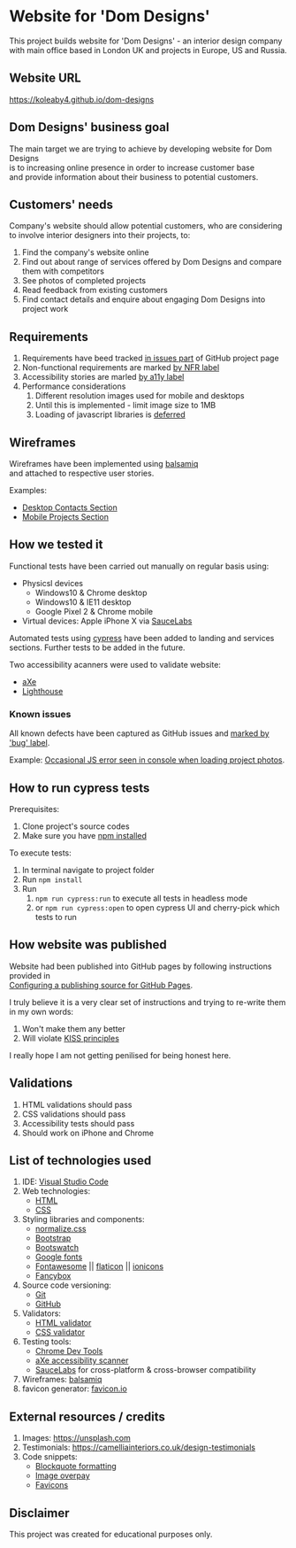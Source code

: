 # Website for 'Dom Designs'

This project builds website for 'Dom Designs' - an interior design company <br>
with main office based in London UK and projects in Europe, US and Russia.



## Website URL

https://koleaby4.github.io/dom-designs



## Dom Designs' business goal

The main target we are trying to achieve by developing website for Dom Designs<br>
is to increasing online presence in order to increase customer base<br>
and provide information about their business to potential customers.



## Customers' needs

Company's website should allow potential customers, who are considering to involve interior designers into their projects, to:
   1. Find the company's website online
   2. Find out about range of services offered by Dom Designs and compare them with competitors
   3. See photos of completed projects
   4. Read feedback from existing customers
   5. Find contact details and enquire about engaging Dom Designs into project work



## Requirements

   1. Requirements have beed tracked [in issues part](https://github.com/koleaby4/dom-designs/issues?utf8=%E2%9C%93&q=is%3Aissue) of GitHub project page
   2. Non-functional requirements are marked [by NFR label](https://github.com/koleaby4/dom-designs/issues?utf8=%E2%9C%93&q=label%3ANFR)
   3. Accessibility stories are marled [by a11y label](https://github.com/koleaby4/dom-designs/issues?q=is%3Aissue+label%3Aa11y)
   4. Performance considerations
      1. Different resolution images used for mobile and desktops
      2. Until this is implemented - limit image size to 1MB
      3. Loading of javascript libraries is [deferred](https://www.growingwiththeweb.com/2014/02/async-vs-defer-attributes.html)



## Wireframes

Wireframes have been implemented using [balsamiq](https://balsamiq.com) <br>and attached to respective user stories.

Examples:
   - [Desktop Contacts Section](https://github.com/koleaby4/dom-designs/issues/19)
   - [Mobile Projects Section](https://github.com/koleaby4/dom-designs/issues/14)



## How we tested it

Functional tests have been carried out manually on regular basis using:
   - Physicsl devices
      * Windows10 & Chrome desktop
      * Windows10 & IE11 desktop
      * Google Pixel 2 & Chrome mobile
   - Virtual devices: Apple iPhone X via [SauceLabs](https://saucelabs.com)

Automated tests using [cypress](https://www.cypress.io) have been added to landing and services sections.
Further tests to be added in the future.

Two accessibility acanners were used to validate website:
   * [aXe](https://www.deque.com/axe)
   * [Lighthouse](https://developers.google.com/web/tools/lighthouse/)

### Known issues

   All known defects have been captured as GitHub issues and [marked by 'bug' label](https://github.com/koleaby4/dom-designs/issues?q=is%3Aissue+label%3Abug).

   Example: [Occasional JS error seen in console when loading project photos](https://github.com/koleaby4/dom-designs/issues/24).


## How to run cypress tests

   Prerequisites:
   1. Clone project's source codes
   2. Make sure you have [npm installed](https://www.npmjs.com/get-npm)

   To execute tests:
   1. In terminal navigate to project folder
   2. Run `npm install`
   3. Run
      1. `npm run cypress:run` to execute all tests in headless mode
      2. or `npm run cypress:open` to open cypress UI and cherry-pick which tests to run


## How website was published

Website had been published into GitHub pages by following instructions provided in<br>
[Configuring a publishing source for GitHub Pages](https://help.github.com/en/articles/configuring-a-publishing-source-for-github-pages).

I truly believe it is a very clear set of instructions and trying to re-write them in my own words:
   1. Won't make them any better
   2. Will violate [KISS principles](https://en.wikipedia.org/wiki/KISS_principle)

I really hope I am not getting penilised for being honest here.



## Validations

1. HTML validations should pass
2. CSS validations should pass
3. Accessibility tests should pass
4. Should work on iPhone and Chrome



## List of technologies used

 1. IDE: [Visual Studio Code](https://code.visualstudio.com/)
 2. Web technologies:
    - [HTML](https://en.wikipedia.org/wiki/HTML5)
    - [CSS](https://en.wikipedia.org/wiki/Cascading_Style_Sheets#CSS_3)
 3. Styling libraries and components:
    - [normalize.css](https://necolas.github.io/normalize.css)
    - [Bootstrap](https://getbootstrap.com)
    - [Bootswatch](https://bootswatch.com)
    - [Google fonts](https://fonts.google.com)
    - [Fontawesome](https://fontawesome.com) || [flaticon](https://www.flaticon.com) || [ionicons](https://ionicons.com/)
    - [Fancybox](https://fancyapps.com)
 4. Source code versioning:
    - [Git](https://en.wikipedia.org/wiki/Git)
    - [GitHub](https://github.com)
 5. Validators:
    - [HTML validator](https://validator.w3.org/)
    - [CSS validator](http://jigsaw.w3.org/css-validator/)
 6. Testing tools:
    - [Chrome Dev Tools](https://developers.google.com/web/tools/chrome-devtools)
    - [aXe accessibility scanner](https://www.deque.com/axe)
    - [SauceLabs](https://saucelabs.com) for cross-platform & cross-browser compatibility
 7. Wireframes: [balsamiq](https://balsamiq.com)
 8. favicon generator: [favicon.io](https://favicon.io/favicon-generator)



## External resources / credits

1. Images: https://unsplash.com
2. Testimonials: https://camelliainteriors.co.uk/design-testimonials
3. Code snippets:
   - [Blockquote formatting](https://css-tricks.com/snippets/css/simple-and-nice-blockquote-styling)
   - [Image overpay](https://www.w3schools.com/howto/tryit.asp?filename=tryhow_css_image_overlay_fade)
   - [Favicons](https://www.34sp.com/blog/the-favicon-is-dead-long-live-the-favicon)



## Disclaimer

This project was created for educational purposes only.